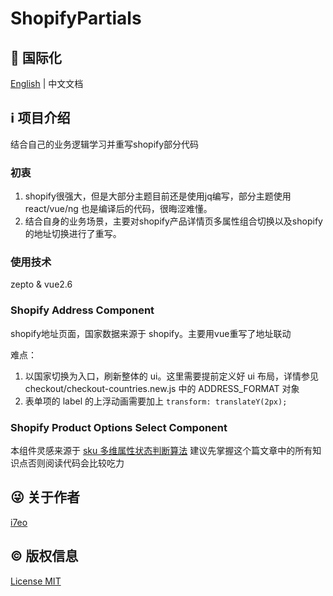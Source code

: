 # ShopifyPartials

## :large_blue_circle: 国际化

[English](README.md) | 中文文档

## :information_source: 项目介绍

结合自己的业务逻辑学习并重写shopify部分代码

### 初衷
1. shopify很强大，但是大部分主题目前还是使用jq编写，部分主题使用 react/vue/ng 也是编译后的代码，很晦涩难懂。
2. 结合自身的业务场景，主要对shopify产品详情页多属性组合切换以及shopify的地址切换进行了重写。

### 使用技术
zepto & vue2.6

### Shopify Address Component
shopify地址页面，国家数据来源于 shopify。主要用vue重写了地址联动

难点：
1. 以国家切换为入口，刷新整体的 ui。这里需要提前定义好 ui 布局，详情参见 checkout/checkout-countries.new.js 中的 ADDRESS_FORMAT 对象
2. 表单项的 label 的上浮动画需要加上 `transform: translateY(2px);`

### Shopify Product Options Select Component
本组件灵感来源于 [sku 多维属性状态判断算法](https://keelii.com/2016/12/22/sku-multi-dimensional-attributes-state-algorithm/) 建议先掌握这个篇文章中的所有知识点否则阅读代码会比较吃力

## :stuck_out_tongue_winking_eye: 关于作者

[i7eo](https://i7eo.com/about/)

## :copyright: 版权信息

[License MIT](LICENSE)


